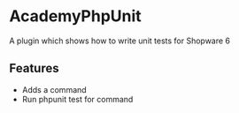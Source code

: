 # AcademyPhpUnit

A plugin which shows how to write unit tests for Shopware 6

## Features

- Adds a command 
- Run phpunit test for command
